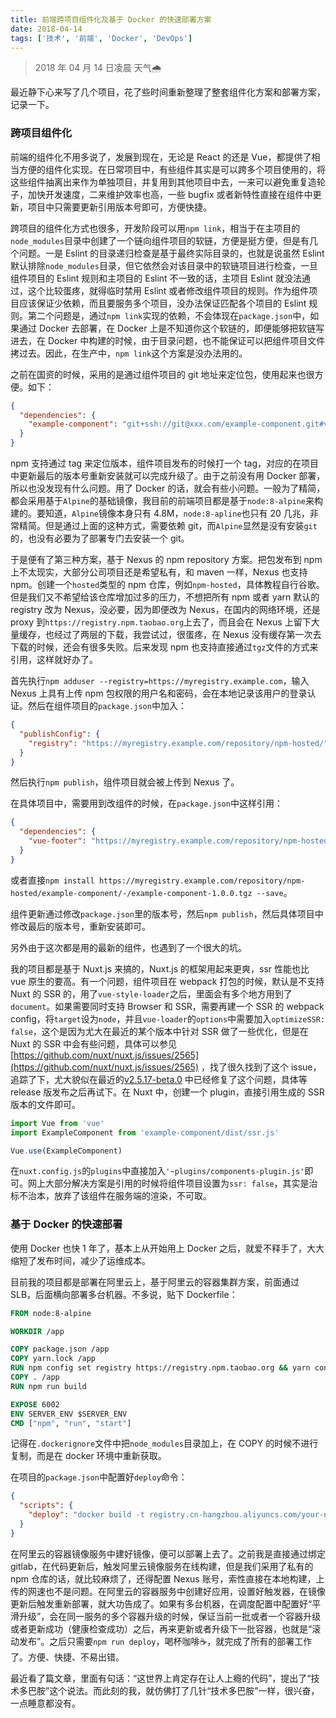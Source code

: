 ```yaml
---
title: 前端跨项目组件化及基于 Docker 的快速部署方案
date: 2018-04-14
tags: ['技术', '前端', 'Docker', 'DevOps']
---
```


> 2018 年 04 月 14 日凌晨 天气🌧

最近静下心来写了几个项目，花了些时间重新整理了整套组件化方案和部署方案，记录一下。

### 跨项目组件化

前端的组件化不用多说了，发展到现在，无论是 React 的还是 Vue，都提供了相当方便的组件化实现。在日常项目中，有些组件其实是可以跨多个项目使用的，将这些组件抽离出来作为单独项目，并复用到其他项目中去，一来可以避免重复造轮子，加快开发速度，二来维护效率也高，一些 bugfix 或者新特性直接在组件中更新，项目中只需要更新引用版本号即可，方便快捷。

跨项目的组件化方式也很多，开发阶段可以用`npm link`，相当于在主项目的`node_modules`目录中创建了一个链向组件项目的软链，方便是挺方便，但是有几个问题。一是 Eslint 的目录递归检查是基于最终实际目录的，也就是说虽然 Eslint 默认排除`node_modules`目录，但它依然会对该目录中的软链项目进行检查，一旦组件项目的 Eslint 规则和主项目的 Eslint 不一致的话，主项目 Eslint 就没法通过，这个比较蛋疼，就得临时禁用 Eslint 或者修改组件项目的规则。作为组件项目应该保证少依赖，而且要服务多个项目，没办法保证匹配各个项目的 Eslint 规则。第二个问题是，通过`npm link`实现的依赖，不会体现在`package.json`中，如果通过 Docker 去部署，在 Docker 上是不知道你这个软链的，即便能够把软链写进去，在 Docker 中构建的时候，由于目录问题，也不能保证可以把组件项目文件拷过去。因此，在生产中，`npm link`这个方案是没办法用的。

之前在国资的时候，采用的是通过组件项目的 git 地址来定位包，使用起来也很方便。如下：

```json
{
  "dependencies": {
    "example-component": "git+ssh://git@xxx.com/example-component.git#v1.0.0"
  }
}
```

npm 支持通过 tag 来定位版本，组件项目发布的时候打一个 tag，对应的在项目中更新最后的版本号重新安装就可以完成升级了。由于之前没有用 Docker 部署，所以也没发现有什么问题。用了 Docker 的话，就会有些小问题。一般为了精简，都会采用基于`Alpine`的基础镜像，我目前的前端项目都是基于`node:8-alpine`来构建的。要知道，`Alpine`镜像本身只有 4.8M，`node:8-apline`也只有 20 几兆，非常精简。但是通过上面的这种方式，需要依赖 git，而`Alpine`显然是没有安装`git`的，也没有必要为了部署专门去安装一个 git。

于是便有了第三种方案，基于 Nexus 的 npm repository 方案。把包发布到 npm 上不太现实，大部分公司项目还是希望私有，和 maven 一样，Nexus 也支持 npm。创建一个`hosted`类型的 npm 仓库，例如`npm-hosted`，具体教程自行谷歌。但是我们又不希望给该仓库增加过多的压力，不想把所有 npm 或者 yarn 默认的 registry 改为 Nexus，没必要，因为即便改为 Nexus，在国内的网络环境，还是 proxy 到`https://registry.npm.taobao.org`上去了，而且会在 Nexus 上留下大量缓存，也经过了两层的下载，我尝试过，很蛋疼，在 Nexus 没有缓存第一次去下载的时候，还会有很多失败。后来发现 npm 也支持直接通过`tgz`文件的方式来引用，这样就好办了。

首先执行`npm adduser --registry=https://myregistry.example.com`，输入 Nexus 上具有上传 npm 包权限的用户名和密码，会在本地记录该用户的登录认证。然后在组件项目的`package.json`中加入：

```json
{
  "publishConfig": {
    "registry": "https://myregistry.example.com/repository/npm-hosted/"
  }
}
```

然后执行`npm publish`，组件项目就会被上传到 Nexus 了。

在具体项目中，需要用到改组件的时候，在`package.json`中这样引用：

```json
{
  "dependencies": {
    "vue-footer": "https://myregistry.example.com/repository/npm-hosted/example-component/-/example-component-1.0.0.tgz"
  }
}
```

或者直接`npm install https://myregistry.example.com/repository/npm-hosted/example-component/-/example-component-1.0.0.tgz --save`。

组件更新通过修改`package.json`里的版本号，然后`npm publish`，然后具体项目中修改最后的版本号，重新安装即可。

另外由于这次都是用的最新的组件，也遇到了一个很大的坑。

我的项目都是基于 Nuxt.js 来搞的，Nuxt.js 的框架用起来更爽，ssr 性能也比 vue 原生的要高。有一个问题，组件项目在 webpack 打包的时候，默认是不支持 Nuxt 的 SSR 的，用了`vue-style-loader`之后，里面会有多个地方用到了`document`。如果需要同时支持 Browser 和 SSR，需要再建一个 SSR 的 webpack config，将`target`设为`node`，并且`vue-loader`的`options`中需要加入`optimizeSSR: false`，这个是因为尤大在最近的某个版本中针对 SSR 做了一些优化，但是在 Nuxt 的 SSR 中会有些问题，具体可以参见[https://github.com/nuxt/nuxt.js/issues/2565](https://github.com/nuxt/nuxt.js/issues/2565) ，找了很久找到了这个 issue，追踪了下，尤大貌似在最近的[v2.5.17-beta.0](https://github.com/vuejs/vue/commit/9b22d86ab315a3c6061a6a4776eab1964304f92e) 中已经修复了这个问题，具体等 release 版发布之后再试下。在 Nuxt 中，创建一个 plugin，直接引用生成的 SSR 版本的文件即可。

```javascript
import Vue from 'vue'
import ExampleComponent from 'example-component/dist/ssr.js'

Vue.use(ExampleComponent)
```

在`nuxt.config.js`的`plugins`中直接加入`'~plugins/components-plugin.js'`即可。网上大部分解决方案是引用的时候将组件项目设置为`ssr: false`，其实是治标不治本，放弃了该组件在服务端的渲染，不可取。

### 基于 Docker 的快速部署

使用 Docker 也快 1 年了，基本上从开始用上 Docker 之后，就爱不释手了，大大缩短了发布时间，减少了运维成本。

目前我的项目都是部署在阿里云上，基于阿里云的容器集群方案，前面通过 SLB，后面横向部署多台机器。不多说，贴下 Dockerfile：

```dockerfile
FROM node:8-alpine

WORKDIR /app

COPY package.json /app
COPY yarn.lock /app
RUN npm config set registry https://registry.npm.taobao.org && yarn config set registry https://registry.npm.taobao.org && yarn install
COPY . /app
RUN npm run build

EXPOSE 6002
ENV SERVER_ENV $SERVER_ENV
CMD ["npm", "run", "start"]
```

记得在`.dockerignore`文件中把`node_modules`目录加上，在 COPY 的时候不进行复制，而是在 docker 环境中重新获取。

在项目的`package.json`中配置好`deploy`命令：

```json
{
  "scripts": {
    "deploy": "docker build -t registry.cn-hangzhou.aliyuncs.com/your-name/example-project:$npm_package_version -t registry.cn-hangzhou.aliyuncs.com/your-name/example-project:latest . && docker push registry.cn-hangzhou.aliyuncs.com/your-name/example-project:$npm_package_version && docker push registry.cn-hangzhou.aliyuncs.com/your-name/example-project:latest"
  }
}
```

在阿里云的容器镜像服务中建好镜像，便可以部署上去了。之前我是直接通过绑定 gitlab，在代码更新后，触发阿里云镜像服务在线构建，但是我们采用了私有的 npm 仓库的话，就比较麻烦了，还得配置 Nexus 账号，索性直接在本地构建，上传的网速也不是问题。在阿里云的容器服务中创建好应用，设置好触发器，在镜像更新后触发重新部署，就大功告成了。如果有多台机器，在调度配置中配置好“平滑升级”，会在同一服务的多个容器升级的时候，保证当前一批或者一个容器升级或者更新成功（健康检查成功）之后，再来更新或者升级下一批容器，也就是“滚动发布”。之后只需要`npm run deploy`，喝杯咖啡☕️，就完成了所有的部署工作了。方便、快捷、不易出错。

最近看了篇文章，里面有句话：“这世界上肯定存在让人上瘾的代码”，提出了“技术多巴胺”这个说法。而此刻的我，就仿佛打了几针“技术多巴胺”一样，很兴奋，一点睡意都没有。
